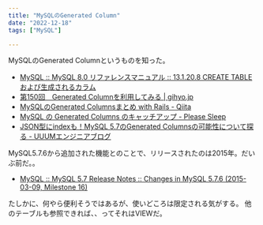 ```yaml
---
title: "MySQLのGenerated Column"
date: "2022-12-18"
tags: ["MySQL"]

---
```


MySQLのGenerated Columnというものを知った。

- [MySQL :: MySQL 8.0 リファレンスマニュアル :: 13.1.20.8 CREATE TABLE および生成されるカラム](https://dev.mysql.com/doc/refman/8.0/ja/create-table-generated-columns.html)
- [第150回　Generated Columnを利用してみる | gihyo.jp](https://gihyo.jp/dev/serial/01/mysql-road-construction-news/0150)
- [MySQLのGenerated Columnsまとめ with Rails - Qiita](https://qiita.com/naka_kyon/items/f3e19ab7a6275ab394bf)
- [MySQL の Generated Columns のキャッチアップ - Please Sleep](https://please-sleep.cou929.nu/mysql-generated-columns.html)
- [JSON型にindexも！MySQL 5.7のGenerated Columnsの可能性について探る - UUUMエンジニアブログ](https://system.blog.uuum.jp/entry/mysql-generated-columns)

MySQL5.7.6から追加された機能とのことで、リリースされたのは2015年。だいぶ前だ。。

- [MySQL :: MySQL 5.7 Release Notes :: Changes in MySQL 5.7.6 (2015-03-09, Milestone 16)](https://dev.mysql.com/doc/relnotes/mysql/5.7/en/news-5-7-6.html)

たしかに、何やら便利そうではあるが、使いどころは限定される気がする。
他のテーブルも参照できれば、、ってそれはVIEWだ。
